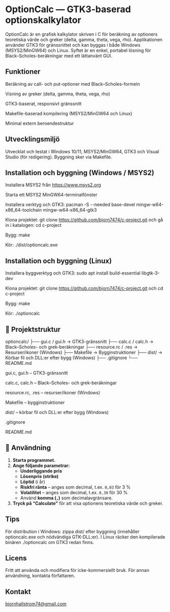 # OptionCalc — GTK3-baserad optionskalkylator

OptionCalc är en grafisk kalkylator skriven i C för beräkning av optioners teoretiska värde och greker (delta, gamma, theta, vega, rho). Applikationen använder GTK3 för gränssnittet och kan byggas i både Windows (MSYS2/MinGW64) och Linux. Syftet är en enkel, portabel lösning för Black–Scholes-beräkningar med ett lättanvänt GUI.

## Funktioner

Beräkning av call- och put-optioner med Black–Scholes-formeln

Visning av greker (delta, gamma, theta, vega, rho)

GTK3-baserat, responsivt gränssnitt

Makefile-baserad kompilering (MSYS2/MinGW64 och Linux)

Minimal extern beroendestruktur

## Utvecklingsmiljö

Utvecklat och testat i Windows 10/11, MSYS2/MinGW64, GTK3 och Visual Studio (för redigering). Byggning sker via Makefile.

## Installation och byggning (Windows / MSYS2)

Installera MSYS2 från https://www.msys2.org

Starta ett MSYS2 MinGW64-terminalfönster

Installera verktyg och GTK3: pacman -S --needed base-devel mingw-w64-x86_64-toolchain mingw-w64-x86_64-gtk3

Klona projektet: git clone https://github.com/bjorn7474/c-project.git och gå in i katalogen: cd c-project

Bygg: make

Kör: ./dist/optioncalc.exe

## Installation och byggning (Linux)

Installera byggverktyg och GTK3: sudo apt install build-essential libgtk-3-dev

Klona projektet: git clone https://github.com/bjorn7474/c-project.git och cd c-project

Bygg: make

Kör: ./optioncalc

## 📂 Projektstruktur

optioncalc/
├── gui.c / gui.h → GTK3-gränssnitt
├── calc.c / calc.h → Black–Scholes- och grek-beräkningar
├── resource.rc / .res → Resurser/ikoner (Windows)
├── Makefile → Bygginstruktioner
├── dist/ → Körbar fil och DLL:er efter bygg (Windows)
├── .gitignore
└── README.md

gui.c, gui.h – GTK3-gränssnitt

calc.c, calc.h – Black–Scholes- och grek-beräkningar

resource.rc, .res – resurser/ikoner (Windows)

Makefile – bygginstruktioner

dist/ – körbar fil och DLL:er efter bygg (Windows)

.gitignore

README.md

## 🧮 Användning

1. **Starta programmet.**  
2. **Ange följande parametrar:**
   - **Underliggande pris**  
   - **Lösenpris (strike)**  
   - **Löptid** (i år)  
   - **Riskfri ränta** – anges som decimal, t.ex. `0,03` för 3 %  
   - **Volatilitet** – anges som decimal, t.ex. `0,30` för 30 %  
   - Använd **komma (`,`)** som decimalavgränsare.  
3. **Tryck på “Calculate”** för att visa optionens teoretiska värde och greker.


## Tips

För distribution i Windows: zippa dist/ efter byggning (innehåller optioncalc.exe och nödvändiga GTK-DLL:er).
I Linux räcker den kompilerade binären ./optioncalc om GTK3 redan finns.

## Licens

Fritt att använda och modifiera för icke-kommersiellt bruk. För annan användning, kontakta författaren.

## Kontakt

bjornhallstrom74@gmail.com
